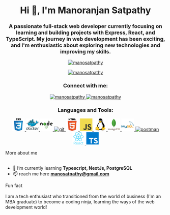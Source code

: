 <!-- Add your profile banner here, if you have one -->

<h1 align="center">Hi 👋, I'm Manoranjan Satpathy</h1>
<h3 align="center">A passionate full-stack web developer currently focusing on learning and building projects with Express, React, and TypeScript. My journey in web development has been exciting, and I'm enthusiastic about exploring new technologies and improving my skills.</h3>

<p align="center">
  <a href="https://github.com/ryo-ma/github-profile-trophy">
    <img src="https://github-profile-trophy.vercel.app/?username=manosatpathy&theme=gruvbox&no-frame=true&row=2&column=3" alt="manosatpathy" />
  </a>
</p>

<p align="center">
  <a href="https://twitter.com/manosatpathy" target="_blank">
    <img src="https://img.shields.io/twitter/follow/manosatpathy?logo=twitter&style=for-the-badge" alt="manosatpathy" />
  </a>
</p>

<h3 align="center">Connect with me:</h3>
<p align="center">
  <a href="https://twitter.com/manosatpathy" target="_blank">
    <img src="https://raw.githubusercontent.com/rahuldkjain/github-profile-readme-generator/master/src/images/icons/Social/twitter.svg" alt="manosatpathy" height="30" width="40" />
  </a>
  <a href="https://instagram.com/manosatpathy" target="_blank">
    <img src="https://raw.githubusercontent.com/rahuldkjain/github-profile-readme-generator/master/src/images/icons/Social/instagram.svg" alt="manosatpathy" height="30" width="40" />
  </a>
</p>

<h3 align="center">Languages and Tools:</h3>
<p align="center">
  <a href="https://www.w3schools.com/css/" target="_blank" rel="noreferrer">
    <img src="https://raw.githubusercontent.com/devicons/devicon/master/icons/css3/css3-original-wordmark.svg" alt="css3" width="40" height="40"/>
  </a>
  <a href="https://www.docker.com/" target="_blank" rel="noreferrer">
    <img src="https://raw.githubusercontent.com/devicons/devicon/master/icons/docker/docker-original-wordmark.svg" alt="docker" width="40" height="40"/>
  </a>
  <!-- Replacing Express with Node.js -->
  <a href="https://nodejs.org" target="_blank" rel="noreferrer">
    <img src="https://raw.githubusercontent.com/devicons/devicon/master/icons/nodejs/nodejs-original-wordmark.svg" alt="nodejs" width="40" height="40"/>
  </a>
  <a href="https://git-scm.com/" target="_blank" rel="noreferrer">
    <img src="https://www.vectorlogo.zone/logos/git-scm/git-scm-icon.svg" alt="git" width="40" height="40"/>
  </a>
  <a href="https://www.w3.org/html/" target="_blank" rel="noreferrer">
    <img src="https://raw.githubusercontent.com/devicons/devicon/master/icons/html5/html5-original-wordmark.svg" alt="html5" width="40" height="40"/>
  </a>
  <a href="https://developer.mozilla.org/en-US/docs/Web/JavaScript" target="_blank" rel="noreferrer">
    <img src="https://raw.githubusercontent.com/devicons/devicon/master/icons/javascript/javascript-original.svg" alt="javascript" width="40" height="40"/>
  </a>
  <a href="https://www.linux.org/" target="_blank" rel="noreferrer">
    <img src="https://raw.githubusercontent.com/devicons/devicon/master/icons/linux/linux-original.svg" alt="linux" width="40" height="40"/>
  </a>
  <a href="https://www.mongodb.com/" target="_blank" rel="noreferrer">
    <img src="https://raw.githubusercontent.com/devicons/devicon/master/icons/mongodb/mongodb-original-wordmark.svg" alt="mongodb" width="40" height="40"/>
  </a>
  <a href="https://www.mysql.com/" target="_blank" rel="noreferrer">
    <img src="https://raw.githubusercontent.com/devicons/devicon/master/icons/mysql/mysql-original-wordmark.svg" alt="mysql" width="40" height="40"/>
  </a>
  <a href="https://postman.com" target="_blank" rel="noreferrer">
    <img src="https://www.vectorlogo.zone/logos/getpostman/getpostman-icon.svg" alt="postman" width="40" height="40"/>
  </a>
  <a href="https://reactjs.org/" target="_blank" rel="noreferrer">
    <img src="https://raw.githubusercontent.com/devicons/devicon/master/icons/react/react-original-wordmark.svg" alt="react" width="40" height="40"/>
  </a>
  <a href="https://www.typescriptlang.org/" target="_blank" rel="noreferrer">
    <img src="https://raw.githubusercontent.com/devicons/devicon/master/icons/typescript/typescript-original.svg" alt="typescript" width="40" height="40"/>
  </a>
</p>


<summary>More about me</summary>
<br>

- 🌱 I’m currently learning **Typescript, NextJs, PostgreSQL**
- 📫 reach me here **manosatpathy@gmail.com**

<summary>Fun fact</summary>
<br>
I am a tech enthusiast who transitioned from the world of business (I'm an MBA graduate) to become a coding ninja, learning the ways of the web development world!

<!-- Add any other sections or elements you'd like to include -->

